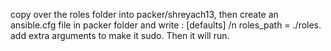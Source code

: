copy over the roles folder into packer/shreyach13, then create an ansible.cfg file in packer folder and write :  [defaults] /n roles_path = ./roles. add extra arguments to make it sudo. Then it will run.